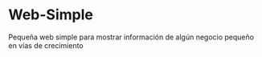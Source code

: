 # Web-Simple
Pequeña web simple para mostrar información de algún negocio pequeño en vías de crecimiento
